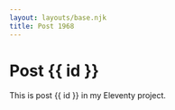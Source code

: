 ```yaml
---
layout: layouts/base.njk
title: Post 1968
---
```


# Post {{ id }}

This is post {{ id }} in my Eleventy project.
